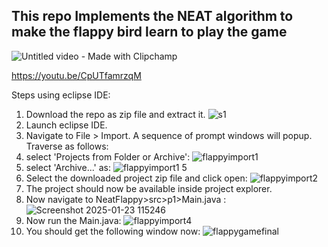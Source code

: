 ## This repo Implements the NEAT algorithm to make the flappy bird learn to play the game


![Untitled video - Made with Clipchamp](https://github.com/user-attachments/assets/e00cdbbe-b731-403d-bbcc-ad24adb8b3b0)

https://youtu.be/CpUTfamrzqM

Steps using eclipse IDE:
1. Download the repo as zip file and extract it. ![s1](https://github.com/user-attachments/assets/3730ba7d-f9c9-4008-9a94-bc03a2d3cc58)
2. Launch eclipse IDE.
3. Navigate to File > Import. A sequence of prompt windows will popup. Traverse as follows:
4. select 'Projects from Folder or Archive':
![flappyimport1](https://github.com/user-attachments/assets/90ee0bec-0fa2-4ff0-8a93-52acea6a5081)
6. select 'Archive...' as:
![flappyimport1 5](https://github.com/user-attachments/assets/266bdcb0-ff1d-4d80-be66-7df7a576d699)
8. Select the downloaded project zip file and click open:
![flappyimport2](https://github.com/user-attachments/assets/67e3d73b-a414-4869-beb8-b266afda15a3)
10. The project should now be available inside project explorer.
11. Now navigate to NeatFlappy>src>p1>Main.java :
![Screenshot 2025-01-23 115246](https://github.com/user-attachments/assets/072ef1aa-049c-4164-8acb-c3ab921f9d51)
13. Now run the Main.java:
![flappyimport4](https://github.com/user-attachments/assets/1e580efb-7e4d-470e-96e7-b1a4bf779355)
15. You should get the following window now:
![flappygamefinal](https://github.com/user-attachments/assets/ff62e70b-2e27-4555-abb9-c2badba0069a)


